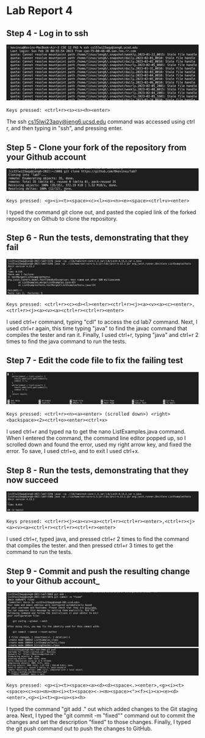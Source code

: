 # Lab Report 4
## Step 4 - Log in to ssh
![Image](logIntoSsh.png)

```
Keys pressed: <ctrl+r><s><s><h><enter>
```

The ssh cs15lwi23aqy@ieng6.ucsd.edu command was accessed using ctrl r, and then typing in "ssh", and pressing enter. 

## Step 5 - Clone your fork of the repository from your Github account
![Image](gitCloneLab7.png)

```
Keys pressed: <g><i><t><space><c><l><o><n><e><space><ctrl+v><enter>
```
I typed the command git clone out, and pasted the copied link of the forked repository on Github to clone the repository. 

## Step 6 - Run the tests, demonstrating that they fail
![Image](runTestsLab7.png)

```
Keys pressed: <ctrl+r><c><d><l><enter><ctrl+r><j><a><v><a><c><enter>,<ctrl+r><j><a><v><a><ctrl+r><ctrl+r><enter>
```
I used ctrl+r command, typing "cdl" to access the cd lab7 command. Next, I used ctrl+r again, this time typing "java" to find the javac command that compiles the tester and ran it. Finally, I used ctrl+r, typing "java" and ctrl+r 2 times to find the java command to run the tests. 

## Step 7 - Edit the code file to fix the failing test
![Image](fixCodeLab7.png)

```
Keys pressed: <ctrl+r><n><a><enter> (scrolled down>) <right><backspace><2><ctrl+o><enter><ctrl+x>
```

I used ctrl+r and typed na to get the nano ListExamples.java command. When I entered the command, the command line editor popped up, so I scrolled down and found the error, used my right arrow key, and fixed the error. To save, I used ctrl+o, and to exit I used ctrl+x.

## Step 8 - Run the tests, demonstrating that they now succeed
![Image](testsPassLab7.png)

```
Keys pressed: <ctrl+r><j><a><v><a><ctrl+r><ctrl+r><enter>,<ctrl+r><j><a><v><a><ctrl+r><ctrl+r><ctrl+r><enter>
```
I used ctrl+r, typed java, and pressed ctrl+r 2 times to find the command that compiles the tester. and then pressed ctrl+r 3 times to get the command to run the tests. 

## Step 9 - Commit and push the resulting change to your Github account_
![Image](commitLab7.png)
![Image](pushLab7.png)

```
Keys pressed: <g><i><t><space><a><d><d><space<.><enter>,<g><i><t><space><c><o><m><m><i><t><space><-><m><space><"><f><i><x><e><d><enter>,<g><i><t><p><u><s><h> 
```
I typed the command "git add ." out which added changes to the Git staging area. Next, I typed the "git commit -m "fixed"" command out to commit the changes and set the description "fixed" to those changes. Finally, I typed the git push command out to push the changes to GitHub. 
